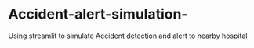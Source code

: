 # Accident-alert-simulation-
Using streamlit to simulate  Accident detection and alert to nearby hospital 
